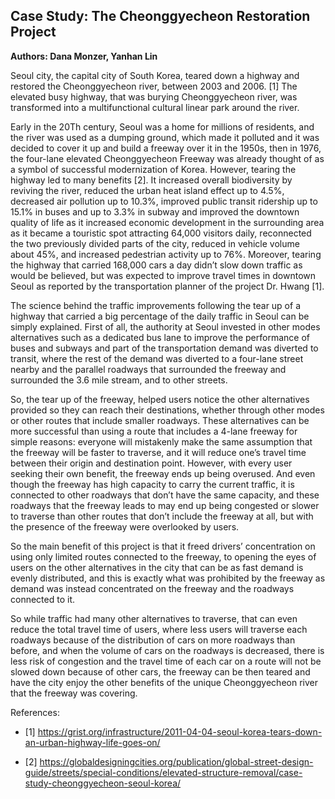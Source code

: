 

## Case Study: The Cheonggyecheon Restoration Project
**Authors: Dana Monzer, Yanhan Lin**

Seoul city, the capital city of South Korea, teared down a highway and restored the Cheonggyecheon river, between 2003 and 2006. [1] The elevated busy highway, that was burying Cheonggyecheon river, was transformed into a multifunctional cultural linear park around the river. 

Early in the 20Th century, Seoul was a home for millions of residents, and the river was used as a dumping ground, which made it polluted and it was decided to cover it up and build a freeway over it in the 1950s, then in 1976, the four-lane elevated Cheonggyecheon Freeway was already thought of as a symbol of successful modernization of Korea.
However, tearing the highway led to many benefits [2]. It increased overall biodiversity by reviving the river, reduced the urban heat island effect up to 4.5%, decreased air pollution up to 10.3%, improved public transit ridership up to 15.1%  in buses and up to 3.3% in subway and improved the downtown quality of life as it increased economic development in the surrounding area as it became a touristic spot attracting 64,000 visitors daily, reconnected the two previously divided parts of the city, reduced in vehicle volume about 45%, and increased pedestrian activity up to 76%. Moreover, tearing the highway that carried 168,000 cars a day didn’t slow down traffic as would be believed, but was expected to improve travel times in downtown Seoul as reported by the transportation planner of the project Dr. Hwang [1]. 

 The science behind the traffic improvements following the tear up of a highway that carried a big percentage of the daily traffic in Seoul can be simply explained. First of all, the authority at Seoul invested in other modes alternatives such as a dedicated bus lane to improve the performance of buses and subways and part of the transportation demand was diverted to transit, where the rest of the demand was diverted to a four-lane street nearby and the parallel roadways that surrounded the freeway and surrounded the 3.6 mile stream, and to other streets. 
 
So, the tear up of the freeway, helped users notice the other alternatives provided so they can reach their destinations, whether through other modes or other routes that include smaller roadways. These alternatives can be more successful than using a route that includes a 4-lane freeway for simple reasons: everyone will mistakenly make the same assumption that the freeway will be faster to traverse, and it will reduce one’s travel time between their origin and destination point. However, with every user seeking their own benefit, the freeway ends up being overused. And even though the freeway has high capacity to carry the current traffic, it is connected to other roadways that don’t have the same capacity, and these roadways that the freeway leads to may end up being congested or slower to traverse than other routes that don’t include the freeway at all, but with the presence of the freeway were overlooked by users. 

So the main benefit of this project is that it freed drivers’ concentration on using only limited routes connected to the freeway, to opening the eyes of users on the other alternatives in the city that can be as fast demand is evenly distributed, and this is exactly what was prohibited by the freeway as demand was instead concentrated on the freeway and the roadways connected to it. 

So while traffic had many other alternatives to traverse, that can even reduce the total travel time of users, where less users will traverse each roadways because of the distribution of cars on more roadways than before, and when the volume of cars on the roadways is decreased, there is less risk of congestion and the travel time of each car on a route will not be slowed down because of other cars, the freeway can be then teared and have the city enjoy the other benefits of the unique Cheonggyecheon river that the freeway was covering. 


References:
- [1] https://grist.org/infrastructure/2011-04-04-seoul-korea-tears-down-an-urban-highway-life-goes-on/

- [2] https://globaldesigningcities.org/publication/global-street-design-guide/streets/special-conditions/elevated-structure-removal/case-study-cheonggyecheon-seoul-korea/



